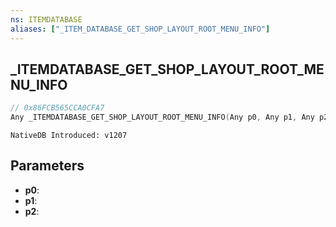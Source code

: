 ```yaml
---
ns: ITEMDATABASE
aliases: ["_ITEM_DATABASE_GET_SHOP_LAYOUT_ROOT_MENU_INFO"]
---
```

## _ITEMDATABASE_GET_SHOP_LAYOUT_ROOT_MENU_INFO

```c
// 0x86FCB565CCA0CFA7
Any _ITEMDATABASE_GET_SHOP_LAYOUT_ROOT_MENU_INFO(Any p0, Any p1, Any p2);
```

```
NativeDB Introduced: v1207
```

## Parameters
* **p0**:
* **p1**:
* **p2**:
